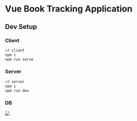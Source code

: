 # Vue Book Tracking Application

## Dev Setup

### Client

```sh
cd client
npm i
npm run serve
```

### Server

```sh
cd server
npm i
npm run dev
```

### DB
![](https://lucid.app/publicSegments/view/e67fe274-03e0-47d8-930b-040e8792c02c/image.png)